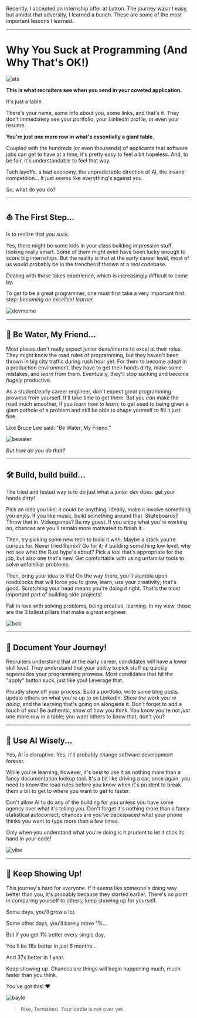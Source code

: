 Recently, I accepted an internship offer at Lutron. The journey wasn't easy, but amidst that adversity, I learned a *bunch*. These are some of the most important lessons I learned. 

---

# Why You Suck at Programming (And Why That's OK!)

![ats](/article-assets/table.png) 

**This is what recruiters see when you send in your coveted application.**

It's just a table.

There's your name, some info about you, some links, and that's it. They don't immediately see your portfolio, your LinkedIn profile, or even your resume.

**You're just one more row in what's essentially a giant table.**

Coupled with the hundreds (or even thousands) of applicants that software jobs can get to have at a time, it's pretty easy to feel a bit hopeless. And, to be fair, it's understandable to feel that way.

Tech layoffs, a bad economy, the unpredictable direction of AI, the insane competition... It just seems like everything's against you.

So, what do you do?

---

##  ⛵️ The First Step...

Is to realize that *you suck.*

Yes, there might be some kids in your class building impressive stuff, looking really smart. Some of them might even have been lucky enough to score big internships. But the reality is that at the early career level, most of us would probably be in the trenches if thrown at a *real* codebase.

Dealing with those takes experience, which is increasingly difficult to come by.

To get to be a great programmer, one must first take a very important first step: *becoming an excellent learner.*

![devmeme](/article-assets/devjob.jpg) 

---

##  🌊 Be Water, My Friend...

Most places don't really expect junior devs/interns to excel at their roles. They might know the road rules of programming, but they haven't been thrown in big city traffic during rush hour yet. For them to become adept in a production environment, they have to get their hands dirty, make some mistakes, and *learn* from them. Eventually, they'll stop sucking and become *hugely* productive.

As a student/early career engineer, don't expect great programming prowess from yourself. It'll take time to get there. But you *can* make the road much smoother, if you *learn how to learn*; to get used to being given a giant pothole of a problem and still be able to shape yourself to fill it just fine.

Like Bruce Lee said: "Be Water, My Friend."

![bewater](/article-assets/bewater.png) 

*But how do you do that?*

---

## 🛠️ Build, build build...

The tried and tested way is to do just what a junior dev does: get your hands dirty! 

Pick an idea you like; it could be anything. Ideally, make it involve something you enjoy. If you like music, build something around that. Skateboards? Throw that in. Videogames? Be my guest. If you enjoy what you're working on, chances are you'll remain more motivated to finish it.

Then, try picking some new tech to build it with. Maybe a stack you're curious for. Never tried Remix? Go for it; if building something low level, why not see what the Rust hype's about? Pick a tool that's appropriate for the job, but also one that's new. Get comfortable with using unfamilar tools to solve unfamiliar problems.

Then, bring your idea to life! On the way there, you'll stumble upon roadblocks that will force you to grow, learn, use your creativity; that's good. Scratching your head means you're doing it right. That's the most important part of building side projects!

Fall in love with solving problems, being creative, learning. In my view, those are the 3 tallest pillars that make a *great* engineer.

![bob](/article-assets/bob.jpg) 

---

## 📔 Document Your Journey!

Recruiters understand that at the early career, candidates will have a lower skill level. They understand that your ability to pick stuff up quickly supersedes your programming prowess. Most candidates that hit the "apply" button suck, just like you! Leverage that.

Proudly show off your process. Build a portfolio, write some blog posts, update others on what you're up to on LinkedIn. *Show the work you're doing*, and the learning that's going on alongside it. Don't forget to add a touch of you! Be authentic, show of how you think. You know you're not *just* one more row in a table; you want others to know that, don't you?

---

## 🦾 Use AI Wisely...

Yes, AI is disruptive. Yes, it'll probably change software development forever. 

While you're learning, however, it's best to use it as nothing more than a fancy documentation lookup tool. It's a bit like driving a car, once again: you need to know the road rules before you know when it's prudent to break them a bit to get to where you want to get to faster.

Don't allow AI to do any of the building for you unless you have some agency over what it's telling you. Don't forget it's nothing more than a fancy statistical autocorrect; chances are you've backspaced what your phone thinks you want to type more than a few times.

Only when you understand what you're doing is it prudent to let it stick its hand in your code!

![vibe](/article-assets/vibe.png) 

---

## 🤺 Keep Showing Up!

This journey's hard for everyone. If it seems like someone's doing way better than you, it's probably because they started earlier. There's no point in comparing yourself to others; keep showing up for yourself.

Some days, you'll grow a lot.

Some other days, you'll barely move 1%...

But if you get 1% better every single day,

You'll be 18x better in just 6 months...

And 37x better in 1 year.

Keep showing up. Chances are things will begin happening much, much faster than you think.

You've got this! ❤️ 

![bayle](/article-assets/bayle.webp) 

> Rise, Tarnished. Your battle is not over yet. 
